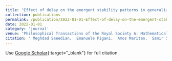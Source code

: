 ```yaml
---
title: "Effect of delay on the emergent stability patterns in generalized Lotka–Volterra ecological dynamics"
collection: publications
permalink: /publication/2022-01-01-Effect-of-delay-on-the-emergent-stability-patterns-in-generalized-LotkaVolterra-ecological-dynamics
date: 2022-01-01
category: 'journal'
venue: 'Philosophical Transactions of the Royal Society A: Mathematical, Physical and Engineering Sciences'
citation: ' Meghdad Saeedian,  Emanuele Pigani,  Amos Maritan,  Samir Suweis,  Sandro Azaele, &quot;Effect of delay on the emergent stability patterns in generalized Lotka–Volterra ecological dynamics.&quot; Philosophical Transactions of the Royal Society A: Mathematical, Physical and Engineering Sciences, 2022.'
---
```

Use [Google Scholar](https://scholar.google.com/scholar?q=Effect+of+delay+on+the+emergent+stability+patterns+in+generalized+Lotka–Volterra+ecological+dynamics){:target="_blank"} for full citation